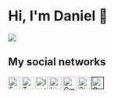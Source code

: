 # Hi, I'm Daniel 👋

<img src="https://github.com/dperlacios/dperlacios/blob/master/img.png?raw=true">

## My social networks

<a href="https://web.facebook.com/d.perlacios">
  <img align="left" alt="Facebook" width="25px" src="https://cdn.icon-icons.com/icons2/1099/PNG/128/1485482214-facebook_78681.png"/>
</a>
<a href="https://twitter.com/dlperlacios">
  <img align="left" alt="Twitter" width="25px" src="https://img.icons8.com/fluent/48/000000/twitter.png"/>
</a>
<a href="https://www.instagram.com/dperlacios/">
  <img align="left" alt="Instagram" width="25px" src="https://cdn.icon-icons.com/icons2/836/PNG/512/Instagram_icon-icons.com_66804.png"/>
</a>
<a href="https://www.linkedin.com/in/dperlacios/">
  <img align="left" alt="Linkdein" width="25px" src="https://www.seekicon.com/free-icon-download/linkedin-icon_13.svg"/>
</a>
<a href="mailto:d.perlacios@gmail.com">
  <img align="left" alt="Gmail" width="28px" src="https://cdn.icon-icons.com/icons2/112/PNG/128/gmail_18964.png"/>
</a>
<a href="https://stackoverflow.com/users/14019657/daniel-perlacios">
  <img align="left" alt="StackOverflow" width="25px" src="https://cdn.icon-icons.com/icons2/2108/PNG/128/stackoverflow_icon_130823.png"/>
</a>
<a href="">
  <img align="left" alt="GooglePlay" width="25px" src="https://cdn.icon-icons.com/icons2/1826/PNG/512/4202002appsgooglegoogleplaylogoplaysocialsocialmedia-115686_115615.png"/>
</a>
